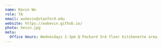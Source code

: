 ```yaml
---
name: Kevin Wu
role: TA
email: wukevin@stanford.edu
website: https://wukevin.github.io/
photo: kevin.jpg
meta:
  Office Hours: Wednesdays 2-3pm @ Packard 3rd floor kitchenette area
---
```

